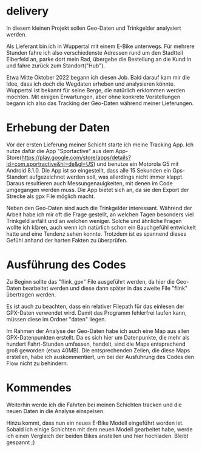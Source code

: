 # delivery
In diesem kleinen Projekt sollen Geo-Daten und Trinkgelder analysiert werden.

Als Lieferant bin ich in Wuppertal mit einem E-Bike unterwegs. Für mehrere Stunden fahre ich also verschiedenste Adressen rund um den Stadtteil Elberfeld an, parke dort mein Rad, übergebe die Bestellung an die Kund:in und fahre zurück zum Standort("Hub").

Etwa Mitte Oktober 2022 begann ich diesen Job. Bald darauf kam mir die Idee, dass ich doch die Wegdaten erheben und analysieren könnte. Wuppertal ist bekannt für seine Berge, die natürlich erklommen werden möchten. Mit einigen Erwartungen, aber ohne konkrete Vorstellungen begann ich also das Tracking der Geo-Daten während meiner Lieferungen.

# Erhebung der Daten
Vor der ersten Lieferung meiner Schicht starte ich meine Tracking App. Ich nutze dafür die App "Sportactive" aus dem App-Store(https://play.google.com/store/apps/details?id=com.sportractive&hl=de&gl=US) und benutze ein Motorola G5 mit Android 8.1.0. Die App ist so eingestellt, dass alle 15 Sekunden ein Gps-Standort aufgezeichnet werden soll, was allerdings nicht immer klappt. Daraus resultieren auch Messungenauigkeiten, mit denen im Code umgegangen werden muss. Die App bietet sich an, da sie den Export der Strecke als gpx File möglich macht.

Neben den Geo-Daten sind auch die Trinkgelder interessant. Während der Arbeit habe ich mir oft die Frage gestellt, an welchen Tagen besonders viel Trinkgeld anfällt und an welchen weniger. Solche und ähnliche Fragen wollte ich klären, auch wenn ich natürlich schon ein Bauchgefühl entwickelt hatte und eine Tendenz sehen konnte. Trotzdem ist es spannend dieses Gefühl anhand der harten Fakten zu überprüfen.

# Ausführung des Codes
Zu Beginn sollte das "flink_gpx" File ausgeführt werden, da hier die Geo-Daten bearbeitet werden und diese dann später in das zweite File "flink" übertragen werden.

Es ist auch zu beachten, dass ein relativer Filepath für das einlesen der GPX-Daten verwendet wird. Damit das Programm fehlerfrei laufen kann, müssen diese im Ordner "daten" liegen.

Im Rahmen der Analyse der Geo-Daten habe ich auch eine Map aus allen GPX-Datenpunkten erstellt. Da es sich hier um Datenpunkte, die mehr als hundert Fahrt-Stunden umfassen, handelt, sind die Maps entsprechend groß geworden (etwa 40MB). Die entsprechenden Zeilen, die diese Maps erstellen, habe ich auskommentiert, um bei der Ausführung des Codes den Flow nicht zu behindern.

# Kommendes
Weiterhin werde ich die Fahrten bei meinen Schichten tracken und die neuen Daten in die Analyse einspeisen.

Hinzu kommt, dass nun ein neues E-Bike Modell eingeführt worden ist. Sobald ich einige Schichten mit dem neuen Modell gearbeitet habe, werde ich einen Vergleich der beiden Bikes anstellen und hier hochladen. Bleibt gespannt ;)
